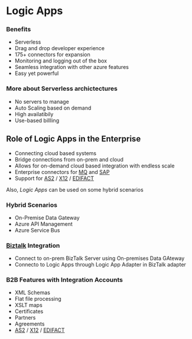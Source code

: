 # Logic Apps

### Benefits
* Serverless
* Drag and drop developer experience
* 175+ connectors for expansion
* Monitoring and logging out of the box
* Seamless integration with other azure features
* Easy yet powerful

### More about Serverless archictectures
* No servers to manage
* Auto Scaling based on demand
* High availatibily
* Use-based billling

## Role of Logic Apps in the Enterprise
* Connecting cloud based systems
* Bridge connections from on-prem and cloud
* Allows for on-demand cloud based integration with endless scale
* Enterprise connectors for [MQ](https://www.ibm.com/products/mq) and [SAP](https://www.sap.com/index.html)
* Support for [AS2](https://en.wikipedia.org/wiki/AS2) / [X12](http://x12.org/x12org/about/asc-x12-about.cfm) / [EDIFACT](https://www.edi-plus.com/resources/message-formats/edifact/)

Also, _Logic Apps_ can be used on some hybrid scenarios

### Hybrid Scenarios
* On-Premise Data Gateway
* Azure API Management
* Azure Service Bus

### [Biztalk](https://docs.microsoft.com/en-us/biztalk/) Integration
* Connect to on-prem BizTalk Server using On-premises Data GAteway 
* Connecto to Logic Apps through Logic App Adapter in BizTalk adapter

### B2B Features with Integration Accounts
* XML Schemas
* Flat file processing
* XSLT maps
* Certificates
* Partners
* Agreements
* [AS2](https://en.wikipedia.org/wiki/AS2) / [X12](http://x12.org/x12org/about/asc-x12-about.cfm) / [EDIFACT](https://www.edi-plus.com/resources/message-formats/edifact/)
